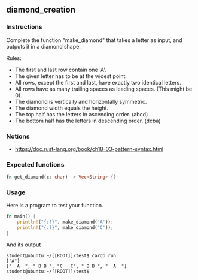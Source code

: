 ## diamond_creation

### Instructions

Complete the function "make_diamond" that takes a letter as input, and outputs it in a diamond shape.

Rules:

- The first and last row contain one 'A'.
- The given letter has to be at the widest point.
- All rows, except the first and last, have exactly two identical letters.
- All rows have as many trailing spaces as leading spaces. (This might be 0).
- The diamond is vertically and horizontally symmetric.
- The diamond width equals the height.
- The top half has the letters in ascending order. (abcd)
- The bottom half has the letters in descending order. (dcba)

### Notions

- https://doc.rust-lang.org/book/ch18-03-pattern-syntax.html

### Expected functions

```rust
fn get_diamond(c: char) -> Vec<String> {}
```

### Usage

Here is a program to test your function.

```rust
fn main() {
    println!("{:?}", make_diamond('A'));
    println!("{:?}", make_diamond('C'));
}
```

And its output

```console
student@ubuntu:~/[[ROOT]]/test$ cargo run
["A"]
["  A  ", " B B ", "C   C", " B B ", "  A  "]
student@ubuntu:~/[[ROOT]]/test$
```
